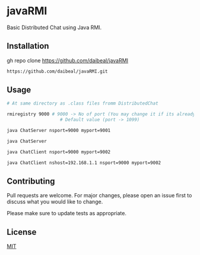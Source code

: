 # javaRMI
Basic Distributed Chat using Java RMI.

## Installation

gh repo clone https://github.com/daibeal/javaRMI

```bash
https://github.com/daibeal/javaRMI.git
```

## Usage

```bash
# At same directory as .class files fromm DistributedChat

rmiregistry 9000 # 9000 -> No of port (You may change it if its already in use)
			    	# Default value (port -> 1099)

java ChatServer nsport=9000 myport=9001

java ChatServer 

java ChatClient nsport=9000 myport=9002

java ChatClient nshost=192.168.1.1 nsport=9000 myport=9002

```

## Contributing
Pull requests are welcome. For major changes, please open an issue first to discuss what you would like to change.

Please make sure to update tests as appropriate.

## License
[MIT](https://choosealicense.com/licenses/mit/)